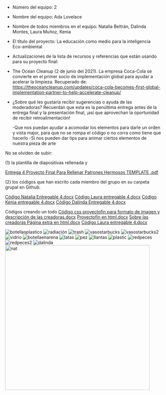 - Número del equipo: 2
- Nombre del equipo: Ada Lovelace
- Nombre de todos miembros en el equipo: Natalia Beltrán, Dalinda Montes, Laura Muñoz, Kenia
- El título del proyecto: La educación como medio para la inteligencia Eco-ambiental
- Actualizaciones de la lista de recursos y referencias que están usando para su proyecto final:
- The Ocean Cleanup (2 de junio del 2021). La empresa Coca-Cola se convierte en el primer socio de implementación global para ayudar a acelerar la limpieza. Recuperado de: https://theoceancleanup.com/updates/coca-cola-becomes-first-global-implementation-partner-to-help-accelerate-cleanup/ 

- ¿Sobre qué les gustaría recibir sugerencias o ayuda de las moderadoras? Recuerdan que esta es la penúltima entrega antes de la entrega final y la presentación final, ¡así que aprovechan la oportunidad de recibir retroalimentación!

  -Que nos puedan ayudar a acomodar los elementos para darle un orden y vista major, para que no se rompa el código o no corra como tiene que hacerlo
  -Si nos pueden dar tips para animar ciertos elementos de nuestra pieza de arte

No se olviden de subir:

(1) la plantilla de diapositivas rellenada y 

[Entrega 4 Proyecto Final Para Rellenar Patrones  Hermosos TEMPLATE .pdf](https://github.com/PatronesHermosos/proyecto-final-2da-intro/files/6875153/Entrega.4.Proyecto.Final.Para.Rellenar.Patrones.Hermosos.TEMPLATE.pdf)

(2) los códigos que han escrito cada miembro del grupo en su carpeta grupal en Github.


[Código Natalia Entregable 4.docx](https://github.com/PatronesHermosos/proyecto-final-2da-intro/files/6875142/Codigo.Natalia.Entregable.4.docx)
[Código Laura entregable 4.docx](https://github.com/PatronesHermosos/proyecto-final-2da-intro/files/6875143/Codigo.Laura.entregable.4.docx)
[Código Kenia entregable 4.docx](https://github.com/PatronesHermosos/proyecto-final-2da-intro/files/6875145/Codigo.Kenia.entregable.4.docx)
[Código Dalinda Entregable 4.docx](https://github.com/PatronesHermosos/proyecto-final-2da-intro/files/6875147/Codigo.Dalinda.Entregable.4.docx)



Códigos creando un todo
[Código css proyectofin para formato de imagen y descripción de las creadoras.docx](https://github.com/PatronesHermosos/proyecto-final-2da-intro/files/6875154/Codigo.css.proyectofin.para.formato.de.imagen.y.descripcion.de.las.creadoras.docx)
[Proyectofin en html.docx](https://github.com/PatronesHermosos/proyecto-final-2da-intro/files/6875155/Proyectofin.en.html.docx)
[Sobre las creadoras Página extra en html.docx](https://github.com/PatronesHermosos/proyecto-final-2da-intro/files/6875156/Sobre.las.creadoras.Pagina.extra.en.html.docx)
[Código Laura entregable 4.docx](https://github.com/PatronesHermosos/proyecto-final-2da-intro/files/6897269/Codigo.Laura.entregable.4.docx)


![botellasplastico](https://user-images.githubusercontent.com/85125447/127416363-8eef394a-9395-43fd-a8e8-1481f32684c2.png)
![radiación](https://user-images.githubusercontent.com/85125447/127416365-cdaa63a1-38c8-4de5-8260-e5159dc07ee3.png)
![trash](https://user-images.githubusercontent.com/85125447/127416367-a3647c5c-f700-4975-8d4f-c34d17cfac3b.png)
![vasostarbucks](https://user-images.githubusercontent.com/85125447/127416368-39f3e6fd-2079-45d3-aebf-82a3c60fbff7.png)
![vasostarbucks2](https://user-images.githubusercontent.com/85125447/127416370-27db8a61-8715-4b9c-941e-5f35dfd2fa0d.png)
![vidrio](https://user-images.githubusercontent.com/85125447/127416371-19c4447a-856a-455d-a19d-7cf2d2fd09e8.png)
![botellaenarena](https://user-images.githubusercontent.com/85125447/127416399-ed30c51f-666e-4e50-9bf4-ec6f0f835241.png)
![latas](https://user-images.githubusercontent.com/85125447/127416401-06bc2704-f128-493c-9abf-1647e6571dc8.png)
![pez](https://user-images.githubusercontent.com/85125447/127416403-cdc96dec-033b-476f-9c2a-24e81438c3b1.png)
![llantas](https://user-images.githubusercontent.com/85125447/127416404-2928b17f-26cd-40f3-b217-5c7515eab121.png)
![plastic](https://user-images.githubusercontent.com/85125447/127416406-cd84ce00-5e72-4400-b818-112524890a10.png)
![redpeces](https://user-images.githubusercontent.com/85125447/127416409-0a4c3324-5cbf-4f77-8403-43c7b0d6844c.png)
![redpeces2](https://user-images.githubusercontent.com/85125447/127416410-d55d1c32-1cb1-4253-9a51-6fcecaa82b26.png)
![dalinda](https://user-images.githubusercontent.com/85125447/127416416-0a66c23b-71f1-4bde-81e6-fc64f7037d54.jpg)
<img width="466" alt="nat" src="https://user-images.githubusercontent.com/85125447/127416418-4c6f5b42-bd73-423f-9b52-894115805d58.png">
